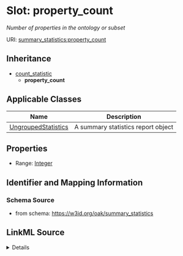 # Slot: property_count
_Number of properties in the ontology or subset_


URI: [summary_statistics:property_count](https://w3id.org/oaklib/summary_statistics.property_count)




## Inheritance

* [count_statistic](count_statistic.md)
    * **property_count**





## Applicable Classes

| Name | Description |
| --- | --- |
[UngroupedStatistics](UngroupedStatistics.md) | A summary statistics report object






## Properties

* Range: [Integer](Integer.md)







## Identifier and Mapping Information







### Schema Source


* from schema: https://w3id.org/oak/summary_statistics




## LinkML Source

<details>
```yaml
name: property_count
description: Number of properties in the ontology or subset
from_schema: https://w3id.org/oak/summary_statistics
rank: 1000
is_a: count_statistic
alias: property_count
owner: UngroupedStatistics
domain_of:
- UngroupedStatistics
slot_group: property_statistic_group
range: integer

```
</details>